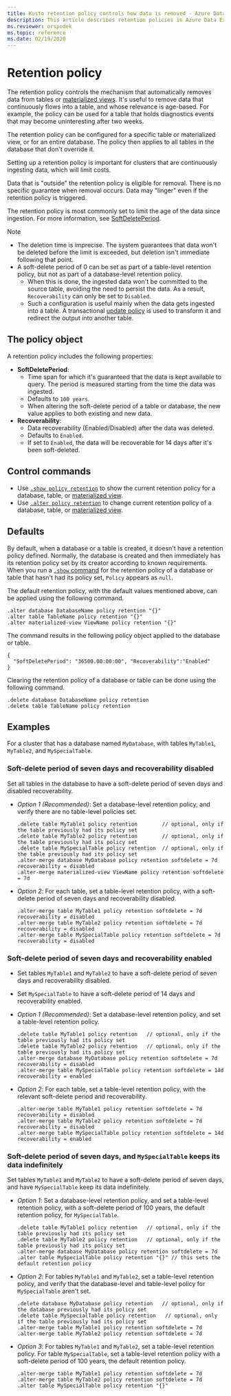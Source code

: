 ```yaml
---
title: Kusto retention policy controls how data is removed - Azure Data Explorer
description: This article describes retention policies in Azure Data Explorer.
ms.reviewer: orspodek
ms.topic: reference
ms.date: 02/19/2020
---
```

# Retention policy

The retention policy controls the mechanism that automatically removes data from tables or [materialized views](materialized-views/materialized-view-overview.md). It's useful to remove data that continuously flows into a table, and whose relevance is age-based. For example, the policy can be used for a table that holds diagnostics events that may become uninteresting after two weeks.

The retention policy can be configured for a specific table or materialized view, or for an entire database. The policy then applies to all tables in the database that don't override it.

Setting up a retention policy is important for clusters that are continuously ingesting data, which will limit costs.

Data that is "outside" the retention policy is eligible for removal. There is no specific guarantee when removal occurs. Data may "linger" even if the retention policy is triggered.

The retention policy is most commonly set to limit the age of the data since ingestion. For more information, see [SoftDeletePeriod](#the-policy-object).

> [!NOTE]
> * The deletion time is imprecise. The system guarantees that data won't be
deleted before the limit is exceeded, but deletion isn't immediate following that point.
> * A soft-delete period of 0 can be set as part of a table-level retention policy, but not as part of a database-level retention policy.
>	* When this is done, the ingested data won't be committed to the source table, avoiding the need to persist the data. As a result, `Recoverability` can only be set to `Disabled`.
>	* Such a configuration is useful mainly when the data gets ingested into a table.
> A transactional [update policy](updatepolicy.md) is used to transform it and redirect the output into another table.

## The policy object

A retention policy includes the following properties:

* **SoftDeletePeriod**:
    * Time span for which it's guaranteed that the data is kept available to query. The period is measured starting from the time the data was ingested.
    * Defaults to `100 years`.
    * When altering the soft-delete period of a table or database, the new value applies to both existing and new data.
* **Recoverability**:
    * Data recoverability (Enabled/Disabled) after the data was deleted.
    * Defaults to `Enabled`.
    * If set to `Enabled`, the data will be recoverable for 14 days after it's been soft-deleted.

## Control commands

* Use [`.show policy retention`](./show-table-retention-policy-command.md) to show the current retention policy for a database, table, or [materialized view](materialized-views/materialized-view-overview.md).
* Use [`.alter policy retention`](./alter-table-retention-policy-command.md) to change current retention policy of a database, table, or [materialized view](materialized-views/materialized-view-overview.md).

## Defaults

By default, when a database or a table is created, it doesn't have a retention policy defined. Normally, the database is created and then immediately has its retention policy set by its creator according to known requirements.
When you run a [`.show` command](./show-table-retention-policy-command.md) for the retention policy of a database or table that hasn't had its policy set, `Policy` appears as `null`.

The default retention policy, with the default values mentioned above, can be applied using the following command.

```kusto
.alter database DatabaseName policy retention "{}"
.alter table TableName policy retention "{}"
.alter materialized-view ViewName policy retention "{}"
```

The command results in the following policy object applied to the database or table.

```kusto
{
  "SoftDeletePeriod": "36500.00:00:00", "Recoverability":"Enabled"
}
```

Clearing the retention policy of a database or table can be done using the following command.

```kusto
.delete database DatabaseName policy retention
.delete table TableName policy retention
```

## Examples

For a cluster that has a database named `MyDatabase`, with tables `MyTable1`, `MyTable2`, and `MySpecialTable`.

### Soft-delete period of seven days and recoverability disabled

Set all tables in the database to have a soft-delete period of seven days and disabled recoverability.

* *Option 1 (Recommended)*: Set a database-level retention policy, and verify there are no table-level policies set.

  ```kusto
  .delete table MyTable1 policy retention        // optional, only if the table previously had its policy set
  .delete table MyTable2 policy retention        // optional, only if the table previously had its policy set
  .delete table MySpecialTable policy retention  // optional, only if the table previously had its policy set
  .alter-merge database MyDatabase policy retention softdelete = 7d recoverability = disabled
  .alter-merge materialized-view ViewName policy retention softdelete = 7d 
  ```

* *Option 2*: For each table, set a table-level retention policy, with a soft-delete period of seven days and recoverability disabled.

  ```kusto
  .alter-merge table MyTable1 policy retention softdelete = 7d recoverability = disabled
  .alter-merge table MyTable2 policy retention softdelete = 7d recoverability = disabled
  .alter-merge table MySpecialTable policy retention softdelete = 7d recoverability = disabled
  ```

### Soft-delete period of seven days and recoverability enabled

* Set tables `MyTable1` and `MyTable2` to have a soft-delete period of seven days and recoverability disabled.
* Set `MySpecialTable` to have a soft-delete period of 14 days and recoverability enabled.

* *Option 1 (Recommended)*: Set a database-level retention policy, and set a table-level retention policy.

  ```kusto
  .delete table MyTable1 policy retention   // optional, only if the table previously had its policy set
  .delete table MyTable2 policy retention   // optional, only if the table previously had its policy set
  .alter-merge database MyDatabase policy retention softdelete = 7d recoverability = disabled
  .alter-merge table MySpecialTable policy retention softdelete = 14d recoverability = enabled
  ```

* *Option 2*: For each table, set a table-level retention policy, with the relevant soft-delete period and recoverability.

  ```kusto
  .alter-merge table MyTable1 policy retention softdelete = 7d recoverability = disabled
  .alter-merge table MyTable2 policy retention softdelete = 7d recoverability = disabled
  .alter-merge table MySpecialTable policy retention softdelete = 14d recoverability = enabled
  ```

### Soft-delete period of seven days, and `MySpecialTable` keeps its data indefinitely

Set tables `MyTable1` and `MyTable2` to have a soft-delete period of seven days, and have `MySpecialTable` keep its data indefinitely.

* *Option 1*: Set a database-level retention policy, and set a table-level retention policy, with a soft-delete period of 100 years, the default retention policy, for `MySpecialTable`.

  ```kusto
  .delete table MyTable1 policy retention   // optional, only if the table previously had its policy set
  .delete table MyTable2 policy retention   // optional, only if the table previously had its policy set
  .alter-merge database MyDatabase policy retention softdelete = 7d
  .alter table MySpecialTable policy retention "{}" // this sets the default retention policy
  ```

* *Option 2*: For tables `MyTable1` and `MyTable2`, set a table-level retention policy, and verify that the database-level and table-level policy for `MySpecialTable` aren't set.

  ```kusto
  .delete database MyDatabase policy retention   // optional, only if the database previously had its policy set
  .delete table MySpecialTable policy retention   // optional, only if the table previously had its policy set
  .alter-merge table MyTable1 policy retention softdelete = 7d
  .alter-merge table MyTable2 policy retention softdelete = 7d
  ```

* *Option 3*: For tables `MyTable1` and `MyTable2`, set a table-level retention policy. For table `MySpecialTable`, set a table-level retention policy with a soft-delete period of 100 years, the default retention policy.

  ```kusto
  .alter-merge table MyTable1 policy retention softdelete = 7d
  .alter-merge table MyTable2 policy retention softdelete = 7d
  .alter table MySpecialTable policy retention "{}"
  ```
